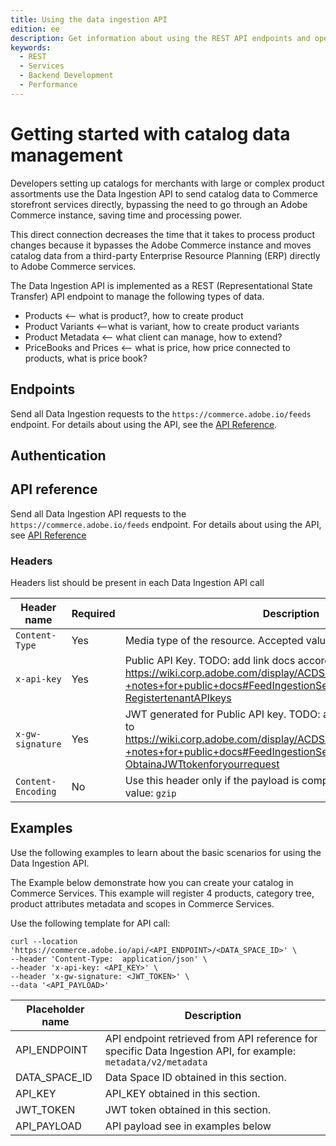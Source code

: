 ```yaml
---
title: Using the data ingestion API
edition: ee
description: Get information about using the REST API endpoints and operations provided by the data ingestion API.
keywords:
  - REST
  - Services
  - Backend Development
  - Performance
---
```


# Getting started with catalog data management

Developers setting up catalogs for merchants with large or complex product assortments use the Data Ingestion API to send catalog data to Commerce storefront services directly, bypassing the need to go through an Adobe Commerce instance, saving time and processing power.

This direct connection decreases the time that it takes to process product changes because it bypasses the Adobe Commerce instance and moves catalog data from a third-party Enterprise Resource Planning (ERP) directly to Adobe Commerce services.

The Data Ingestion API is implemented as a REST (Representational State Transfer) API endpoint to manage the following types of data.

- Products <-- what is product?, how to create product
- Product Variants <--what is variant, how to create product variants
- Product Metadata <-- what client can manage, how to extend?
- PriceBooks and Prices <-- what is price, how price connected to products, what is price book?

## Endpoints

Send all Data Ingestion requests to the `https://commerce.adobe.io/feeds` endpoint. For details about using the API, see the [API Reference](api-reference.md).

## Authentication

## API reference

Send all Data Ingestion API requests to the `https://commerce.adobe.io/feeds` endpoint. For details about using the API, see [API Reference](api-reference.md)

### Headers

Headers list should be present in each Data Ingestion API call

| Header name        | Required | Description                                                                                                                                                                                                                        |
|--------------------|----------|------------------------------------------------------------------------------------------------------------------------------------------------------------------------------------------------------------------------------------|
| `Content-Type`     | Yes      | Media type of the resource. Accepted value: `application/json`                                                                                                                                                                     |
| `x-api-key`        | Yes      | Public API Key. TODO: add link docs according to https://wiki.corp.adobe.com/display/ACDS/Feed+Ingestion+Service+-+notes+for+public+docs#FeedIngestionServicenotesforpublicdocs-RegistertenantAPIkeys                              |
| `x-gw-signature`   | Yes      | JWT generated for Public API key. TODO: add link to docs according to https://wiki.corp.adobe.com/display/ACDS/Feed+Ingestion+Service+-+notes+for+public+docs#FeedIngestionServicenotesforpublicdocs-ObtainaJWTtokenforyourrequest |
| `Content-Encoding` | No       | Use this header only if the payload is compressed with gzip. Accepted value: `gzip`                                                                                                                                                |

## Examples

Use the following examples to learn about the basic scenarios for using the Data Ingestion API.

The Example below demonstrate how you can create your catalog in Commerce Services.
This example will register 4 products, category tree, product attributes metadata and scopes in Commerce Services.

Use the following template for API call:

```shell
curl --location 'https://commerce.adobe.io/api/<API_ENDPOINT>/<DATA_SPACE_ID>' \
--header 'Content-Type:  application/json' \
--header 'x-api-key: <API_KEY>' \
--header 'x-gw-signature: <JWT_TOKEN>' \
--data '<API_PAYLOAD>'
```

| Placeholder name | Description                                                                                                     |
|------------------|-----------------------------------------------------------------------------------------------------------------|
| API_ENDPOINT     | API endpoint retrieved from API reference for specific Data Ingestion API, for example: `metadata/v2/metadata`  |
| DATA_SPACE_ID    | Data Space ID obtained in this section.                                                |
| API_KEY          | API_KEY obtained in this section.                                               |
| JWT_TOKEN        | JWT token obtained in this section.                                     |
| API_PAYLOAD      | API payload see in examples below                                                                               |

